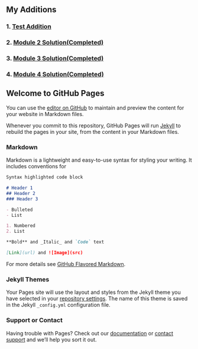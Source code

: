 ## My Additions
### 1. [Test Addition](https://imzaryab.github.io/coursera-test/site/)
### 2. [Module 2 Solution(Completed)](https://imzaryab.github.io/coursera-test/module2-solution/)
### 3. [Module 3 Solution(Completed)](https://imzaryab.github.io/coursera-test/module3-solution/)
### 4. [Module 4 Solution(Completed)](https://imzaryab.github.io/coursera-test/module4-solution/)



## Welcome to GitHub Pages

You can use the [editor on GitHub](https://github.com/ImZaryab/coursera-test/edit/gh-pages/index.md) to maintain and preview the content for your website in Markdown files.

Whenever you commit to this repository, GitHub Pages will run [Jekyll](https://jekyllrb.com/) to rebuild the pages in your site, from the content in your Markdown files.

### Markdown

Markdown is a lightweight and easy-to-use syntax for styling your writing. It includes conventions for

```markdown
Syntax highlighted code block

# Header 1
## Header 2
### Header 3

- Bulleted
- List

1. Numbered
2. List

**Bold** and _Italic_ and `Code` text

[Link](url) and ![Image](src)
```

For more details see [GitHub Flavored Markdown](https://guides.github.com/features/mastering-markdown/).

### Jekyll Themes

Your Pages site will use the layout and styles from the Jekyll theme you have selected in your [repository settings](https://github.com/ImZaryab/coursera-test/settings). The name of this theme is saved in the Jekyll `_config.yml` configuration file.

### Support or Contact

Having trouble with Pages? Check out our [documentation](https://docs.github.com/categories/github-pages-basics/) or [contact support](https://github.com/contact) and we’ll help you sort it out.
